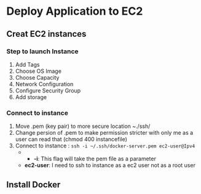 # Deploy Application to EC2 
## Creat EC2 instances
### Step to launch Instance
  1. Add Tags
  2. Choose OS Image 
  3. Choose Capacity
  4. Network Configuration
  5. Configure Security Group 
  6. Add storage 
### Connect to instance
  1. Move .pem (key pair) to more secure location ~./ssh/
  2. Change persion of .pem to make permission stricter with only me as a user can read that (chmod 400 instancefile)
  3. Connect to instance : `ssh -i ~/.ssh/docker-server.pem ec2-user@Ipv4`
     - - **-i**: This flag will take the pem file as a parameter
     - **ec2-user**: I need to ssh to instance as a ec2 user not as a root user 
    

## Install Docker
